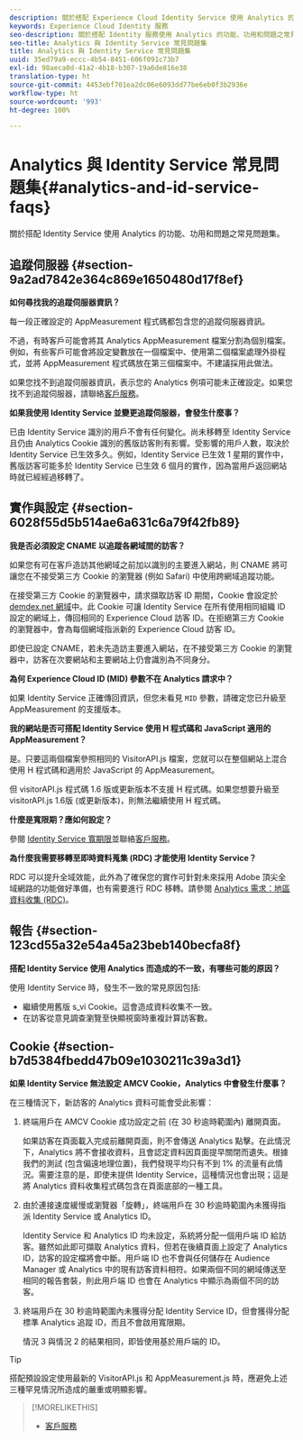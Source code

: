 ```yaml
---
description: 關於搭配 Experience Cloud Identity Service 使用 Analytics 的功能、功用和問題之常見問題集。
keywords: Experience Cloud Identity 服務
seo-description: 關於搭配 Identity 服務使用 Analytics 的功能、功用和問題之常見問題集。
seo-title: Analytics 與 Identity Service 常見問題集
title: Analytics 與 Identity Service 常見問題集
uuid: 35ed79a9-eccc-4b54-8451-606f091c73b7
exl-id: 98aeca0d-41a2-4b18-b307-19a6de816e38
translation-type: ht
source-git-commit: 4453ebf701ea2dc06e6093dd77be6eb0f3b2936e
workflow-type: ht
source-wordcount: '993'
ht-degree: 100%

---
```


# Analytics 與 Identity Service 常見問題集{#analytics-and-id-service-faqs}

關於搭配 Identity Service 使用 Analytics 的功能、功用和問題之常見問題集。

## 追蹤伺服器 {#section-9a2ad7842e364c869e1650480d17f8ef}

**如何尋找我的追蹤伺服器資訊？**

每一段正確設定的 AppMeasurement 程式碼都包含您的追蹤伺服器資訊。

不過，有時客戶可能會將其 Analytics AppMeasurement 檔案分割為個別檔案。例如，有些客戶可能會將設定變數放在一個檔案中、使用第二個檔案處理外掛程式，並將 AppMeasurement 程式碼放在第三個檔案中。不建議採用此做法。

如果您找不到追蹤伺服器資訊，表示您的 Analytics 例項可能未正確設定。如果您找不到追蹤伺服器，請聯絡[客戶服務](https://helpx.adobe.com/tw/marketing-cloud/contact-support.html)。

**如果我使用 Identity Service 並變更追蹤伺服器，會發生什麼事？**

已由 Identity Service 識別的用戶不會有任何變化。尚未移轉至 Identity Service 且仍由 Analytics Cookie 識別的舊版訪客則有影響。受影響的用戶人數，取決於 Identity Service 已生效多久。例如，Identity Service 已生效 1 星期的實作中，舊版訪客可能多於 Identity Service 已生效 6 個月的實作，因為當用戶返回網站時就已經經過移轉了。

## 實作與設定 {#section-6028f55d5b514ae6a631c6a79f42fb89}

**我是否必須設定 CNAME 以追蹤各網域間的訪客？**

如果您有可在客戶造訪其他網域之前加以識別的主要進入網站，則 CNAME 將可讓您在不接受第三方 Cookie 的瀏覽器 (例如 Safari) 中使用跨網域追蹤功能。

在接受第三方 Cookie 的瀏覽器中，請求擷取訪客 ID 期間，Cookie 會設定於 [demdex.net 網域](https://docs.adobe.com/content/help/zh-Hant/audience-manager/user-guide/reference/demdex-calls.html)中。此 Cookie 可讓 Identity Service 在所有使用相同組織 ID 設定的網域上，傳回相同的 Experience Cloud 訪客 ID。在拒絕第三方 Cookie 的瀏覽器中，會為每個網域指派新的 Experience Cloud 訪客 ID。

即使已設定 CNAME，若未先造訪主要進入網站，在不接受第三方 Cookie 的瀏覽器中，訪客在次要網站和主要網站上仍會識別為不同身分。

**為何 Experience Cloud ID (MID) 參數不在 Analytics 請求中？**

如果 Identity Service 正確傳回資訊，但您未看見 `MID` 參數，請確定您已升級至 AppMeasurement 的支援版本。

**我的網站是否可搭配 Identity Service 使用 H 程式碼和 JavaScript 適用的 AppMeasurement？**

是。只要這兩個檔案參照相同的 VisitorAPI.js 檔案，您就可以在整個網站上混合使用 H 程式碼和適用於 JavaScript 的 AppMeasurement。

但 visitorAPI.js 程式碼 1.6 版或更新版本不支援 H 程式碼。如果您想要升級至 visitorAPI.js 1.6版 (或更新版本)，則無法繼續使用 H 程式碼。

**什麼是寬限期？應如何設定？**

參閱 [ Identity Service 寬期限](../reference/analytics-reference/grace-period.md)並聯絡[客戶服務](https://helpx.adobe.com/tw/marketing-cloud/contact-support.html)。

**為什麼我需要移轉至即時資料蒐集 (RDC) 才能使用 Identity Service？**

RDC 可以提升全域效能，此外為了確保您的實作可針對未來採用 Adobe 頂尖全域網路的功能做好準備，也有需要進行 RDC 移轉。請參閱 [Analytics 需求：地區資料收集 (RDC)](../reference/requirements.md#section-7d04bb013bc84a25bae3b148bc0ca25f)。

## 報告 {#section-123cd55a32e54a45a23beb140becfa8f}

**搭配 Identity Service 使用 Analytics 而造成的不一致，有哪些可能的原因？**

使用 Identity Service 時，發生不一致的常見原因包括:

* 繼續使用舊版 s_vi Cookie。這會造成資料收集不一致。
* 在訪客從意見調查瀏覽至快顯視窗時重複計算訪客數。

## Cookie {#section-b7d5384fbedd47b09e1030211c39a3d1}

**如果 Identity Service 無法設定 AMCV Cookie，Analytics 中會發生什麼事？**

在三種情況下，新訪客的 Analytics 資料可能會受此影響：

1. 終端用戶在 AMCV Cookie 成功設定之前 (在 30 秒逾時範圍內) 離開頁面。

   如果訪客在頁面載入完成前離開頁面，則不會傳送 Analytics 點擊。在此情況下，Analytics 將不會接收資料，且會認定資料因頁面提早關閉而遺失。根據我們的測試 (包含偏遠地理位置)，我們發現平均只有不到 1% 的流量有此情況。需要注意的是，即使未提供 Identity Service，這種情況也會出現；這是將 Analytics 資料收集程式碼包含在頁面底部的一種工具。

1. 由於連接速度緩慢或瀏覽器「旋轉」，終端用戶在 30 秒逾時範圍內未獲得指派 Identity Service 或 Analytics ID。

   Identity Service 和 Analytics ID 均未設定，系統將分配一個用戶端 ID 給訪客。雖然如此即可擷取 Analytics 資料，但若在後續頁面上設定了 Analytics ID，訪客的設定檔將會中斷。用戶端 ID 也不會與任何儲存在 Audience Manager 或 Analytics 中的現有訪客資料相符。如果兩個不同的網域傳送至相同的報告套裝，則此用戶端 ID 也會在 Analytics 中顯示為兩個不同的訪客。

1. 終端用戶在 30 秒逾時範圍內未獲得分配 Identity Service ID，但會獲得分配標準 Analytics 追蹤 ID，而且不會啟用寬限期。

   情況 3 與情況 2 的結果相同，即皆使用基於用戶端的 ID。

>[!TIP]
>
>搭配預設設定使用最新的 VisitorAPI.js 和 AppMeasurement.js 時，應避免上述三種罕見情況所造成的嚴重或明顯影響。

>[!MORELIKETHIS]
>
>* [客戶服務](https://helpx.adobe.com/tw/marketing-cloud/contact-support.html)


